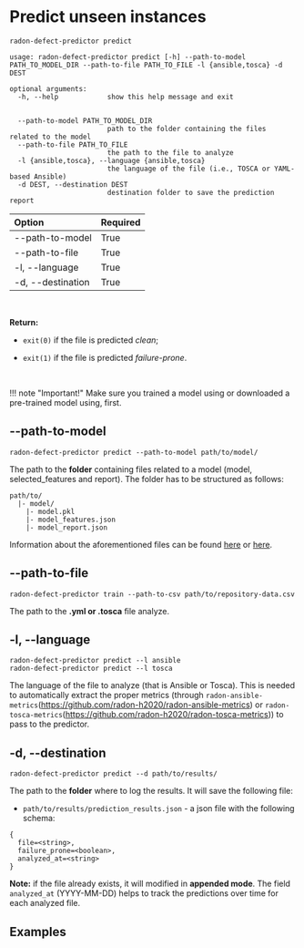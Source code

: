 # Predict unseen instances

```radon-defect-predictor predict```

```text
usage: radon-defect-predictor predict [-h] --path-to-model PATH_TO_MODEL_DIR --path-to-file PATH_TO_FILE -l {ansible,tosca} -d DEST

optional arguments:
  -h, --help            show this help message and exit


  --path-to-model PATH_TO_MODEL_DIR
                        path to the folder containing the files related to the model
  --path-to-file PATH_TO_FILE
                        the path to the file to analyze
  -l {ansible,tosca}, --language {ansible,tosca}
                        the language of the file (i.e., TOSCA or YAML-based Ansible)
  -d DEST, --destination DEST
                        destination folder to save the prediction report
```

| Option | Required |
|:---|:---|
| --path-to-model | True |
| --path-to-file | True |
| -l, --language | True |
| -d, --destination | True |


<br>

**Return:**

* ```exit(0)``` if the file is predicted *clean*;

* ```exit(1)``` if the file is predicted *failure-prone*.

<br>


!!! note "Important!" 
    Make sure you trained a model using or downloaded a pre-trained model using, first. 

## --path-to-model 

```radon-defect-predictor predict --path-to-model path/to/model/```

The path to the **folder** containing files related to a model (model, selected_features and report).
The folder has to be structured as follows:

```text
path/to/
  |- model/
    |- model.pkl
    |- model_features.json
    |- model_report.json
```
    
Information about the aforementioned files can be found [here](https://radon-h2020.github.io/radon-defect-predictor/cli/train/#-d-destination) or [here](https://radon-h2020.github.io/radon-defect-predictor/cli/model/#-d-destination).


## --path-to-file
```radon-defect-predictor train --path-to-csv path/to/repository-data.csv```

The path to the **.yml or .tosca** file analyze.


## -l, --language
```radon-defect-predictor predict --l ansible``` <br>
```radon-defect-predictor predict --l tosca```

The language of the file to analyze (that is Ansible or Tosca).
This is needed to automatically extract the proper metrics (through ```radon-ansible-metrics```(https://github.com/radon-h2020/radon-ansible-metrics) or ```radon-tosca-metrics```(https://github.com/radon-h2020/radon-tosca-metrics)) to pass to the predictor.  


## -d, --destination 
```radon-defect-predictor predict --d path/to/results/```

The path to the **folder** where to log the results. It will save the following file:

*  ```path/to/results/prediction_results.json``` - a json file with the following schema:

```text
{ 
  file=<string>,
  failure_prone=<boolean>,
  analyzed_at=<string> 
}
```

**Note:** if the file already exists, it will modified in **appended mode**. The field ```analyzed_at``` (YYYY-MM-DD) helps 
to track the predictions over time for each analyzed file.
<br>

## Examples